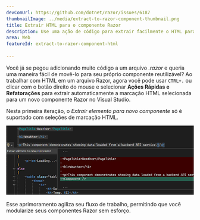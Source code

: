 ```yaml
---
devComUrl: https://github.com/dotnet/razor/issues/6187
thumbnailImage: ../media/extract-to-razor-component-thumbnail.png
title: Extrair HTML para o componente Razor
description: Use uma ação de código para extrair facilmente o HTML para um componente Razor no Visual Studio.
area: Web
featureId: extract-to-razor-component-html

---
```



Você já se pegou adicionando muito código a um arquivo *.razor* e queria uma maneira fácil de movê-lo para seu próprio componente reutilizável? Ao trabalhar com HTML em um arquivo Razor, agora você pode usar `CTRL+.` ou clicar com o botão direito do mouse e selecionar **Ações Rápidas e Refatorações** para extrair automaticamente a marcação HTML selecionada para um novo componente Razor no Visual Studio.

Nesta primeira iteração, o *Extrair elemento para novo componente* só é suportado com seleções de marcação HTML. 

![Exemplo de marcação HTML sendo extraída para um novo componente Razor](../media/extract-to-razor-component.png)

Esse aprimoramento agiliza seu fluxo de trabalho, permitindo que você modularize seus componentes Razor sem esforço.
